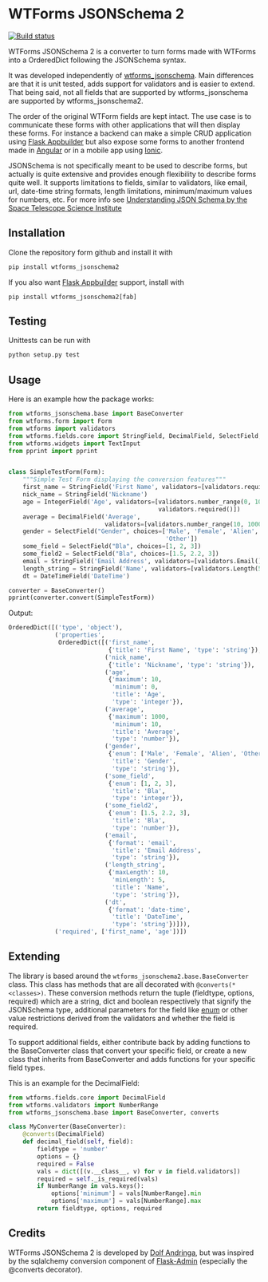 # WTForms JSONSchema 2
[![Build status](https://travis-ci.org/dolfandringa/wtforms_jsonschema.svg?branch=master)](https://travis-ci.org/dolfandringa/wtforms_jsonschema)

WTForms JSONSchema 2 is a converter to turn forms made with WTForms into a OrderedDict following the JSONSchema syntax.

It was developed independently of [wtforms_jsonschema](https://pypi.python.org/pypi/wtforms-jsonschema/). Main differences are that it is unit tested, adds support for validators and is easier to extend. That being said, not all fields that are supported by wtforms_jsonschema are supported by wtforms_jsonschema2.

The order of the original WTForm fields are kept intact.
The use case is to communicate these forms with other applications that will then display these forms. For instance a backend can make a simple CRUD application using [Flask Appbuilder](http://flask-appbuilder.readthedocs.io/en/latest/intro.html) but also expose some forms to another frontend made in [Angular](https://angular.io) or in a mobile app using [Ionic](https://ionicframework.com).

JSONSchema is not specifically meant to be used to describe forms, but actually is quite extensive and provides enough flexibility to describe forms quite well. It supports limitations to fields, similar to validators, like email, url, date-time string formats, length limitations, minimum/maximum values for numbers, etc. For more info see [Understanding JSON Schema by the Space Telescope Science Institute](https://spacetelescope.github.io/understanding-json-schema/)

## Installation
Clone the repository form github and install it with
```bash
pip install wtforms_jsonschema2
```
If you also want [Flask Appbuilder](http://flask-appbuilder.readthedocs.io/en/latest/intro.html) support, install with
```
pip install wtforms_jsonschema2[fab]
```

## Testing
Unittests can be run with
```bash
python setup.py test
```

## Usage
Here is an example how the package works:

```python
from wtforms_jsonschema.base import BaseConverter
from wtforms.form import Form
from wtforms import validators
from wtforms.fields.core import StringField, DecimalField, SelectField, IntegerField, Field, DateTimeField
from wtforms.widgets import TextInput
from pprint import pprint


class SimpleTestForm(Form):
    """Simple Test Form displaying the conversion features"""
    first_name = StringField('First Name', validators=[validators.required()])
    nick_name = StringField('Nickname')
    age = IntegerField('Age', validators=[validators.number_range(0, 10),
                                          validators.required()])
    average = DecimalField('Average',
                           validators=[validators.number_range(10, 1000)])
    gender = SelectField("Gender", choices=['Male', 'Female', 'Alien',
                                            'Other'])
    some_field = SelectField("Bla", choices=[1, 2, 3])
    some_field2 = SelectField("Bla", choices=[1.5, 2.2, 3])
    email = StringField('Email Address', validators=[validators.Email()])
    length_string = StringField('Name', validators=[validators.Length(5, 10)])
    dt = DateTimeField('DateTime')

converter = BaseConverter()
pprint(converter.convert(SimpleTestForm))
```
Output:
```python
OrderedDict([('type', 'object'),
             ('properties',
              OrderedDict([('first_name',
                            {'title': 'First Name', 'type': 'string'}),
                           ('nick_name',
                            {'title': 'Nickname', 'type': 'string'}),
                           ('age',
                            {'maximum': 10,
                             'minimum': 0,
                             'title': 'Age',
                             'type': 'integer'}),
                           ('average',
                            {'maximum': 1000,
                             'minimum': 10,
                             'title': 'Average',
                             'type': 'number'}),
                           ('gender',
                            {'enum': ['Male', 'Female', 'Alien', 'Other'],
                             'title': 'Gender',
                             'type': 'string'}),
                           ('some_field',
                            {'enum': [1, 2, 3],
                             'title': 'Bla',
                             'type': 'integer'}),
                           ('some_field2',
                            {'enum': [1.5, 2.2, 3],
                             'title': 'Bla',
                             'type': 'number'}),
                           ('email',
                            {'format': 'email',
                             'title': 'Email Address',
                             'type': 'string'}),
                           ('length_string',
                            {'maxLength': 10,
                             'minLength': 5,
                             'title': 'Name',
                             'type': 'string'}),
                           ('dt',
                            {'format': 'date-time',
                             'title': 'DateTime',
                             'type': 'string'})])),
             ('required', ['first_name', 'age'])])
```

## Extending

The library is based around the ```wtforms_jsonschema2.base.BaseConverter``` class.
This class has methods that are all decorated with ```@converts(*<classes>)```.
These conversion methods return the tuple (fieldtype, options, required) which are a string, dict and boolean respectively that signify the JSONSchema type, additional parameters for the field like [enum](https://spacetelescope.github.io/understanding-json-schema/reference/generic.html#enumerated-values) or other value restrictions derived from the validators and whether the field is required.

To support additional fields, either contribute back by adding functions to the BaseConverter class that convert your specific field,
or create a new class that inherits from BaseConverter and adds functions for your specific field types.

This is an example for the DecimalField:

```python
from wtforms.fields.core import DecimalField
from wtforms.validators import NumberRange
from wtforms_jsonschema.base import BaseConverter, converts

class MyConverter(BaseConverter):
    @converts(DecimalField)
    def decimal_field(self, field):
        fieldtype = 'number'
        options = {}
        required = False
        vals = dict([(v.__class__, v) for v in field.validators])
        required = self._is_required(vals)
        if NumberRange in vals.keys():
            options['minimum'] = vals[NumberRange].min
            options['maximum'] = vals[NumberRange].max
        return fieldtype, options, required
```

## Credits

WTForms JSONSchema 2 is developed by [Dolf Andringa](https://allican.be), but was inspired by the sqlalchemy conversion component of [Flask-Admin](https://github.com/flask-admin/flask-admin/) (especially the @converts decorator).
